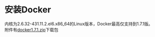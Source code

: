 # 安装Docker
内核为2.6.32-431.11.2.el6.x86_64的Linux版本，Docker最高仅支持到1.7.1版。
附件有[docker1.7.1.zip](http://)下载包
